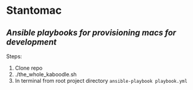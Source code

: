 # Stantomac
## _Ansible playbooks for provisioning macs for development_

Steps:

1. Clone repo
2. ./the_whole_kaboodle.sh
2. In terminal from root project directory `ansible-playbook playbook.yml`
